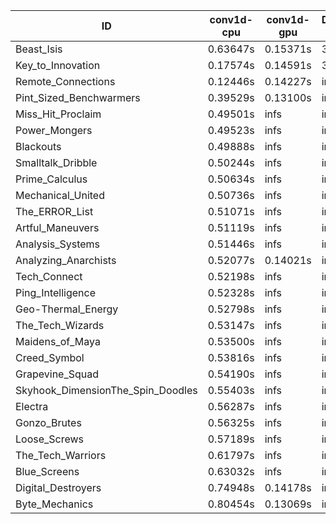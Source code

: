 |ID|conv1d-cpu|conv1d-gpu|DWSPConv2D-gpu|gemm-gpu|avg|
|-|-|-|-|-|-|
|Beast_Isis|0.63647s|0.15371s|3.49159s|2.20217s|1.62098s|
|Key_to_Innovation|0.17574s|0.14591s|3.64383s|2.95719s|1.73067s|
|Remote_Connections|0.12446s|0.14227s|infs|4.88914s|infs|
|Pint_Sized_Benchwarmers|0.39529s|0.13100s|infs|2.18481s|infs|
|Miss_Hit_Proclaim|0.49501s|infs|infs|4.83872s|infs|
|Power_Mongers|0.49523s|infs|infs|4.88731s|infs|
|Blackouts|0.49888s|infs|infs|4.82376s|infs|
|Smalltalk_Dribble|0.50244s|infs|infs|4.86322s|infs|
|Prime_Calculus|0.50634s|infs|infs|4.92469s|infs|
|Mechanical_United|0.50736s|infs|infs|4.91178s|infs|
|The_ERROR_List|0.51071s|infs|infs|4.91575s|infs|
|Artful_Maneuvers|0.51119s|infs|infs|4.80582s|infs|
|Analysis_Systems|0.51446s|infs|infs|4.86344s|infs|
|Analyzing_Anarchists|0.52077s|0.14021s|infs|4.83519s|infs|
|Tech_Connect|0.52198s|infs|infs|4.94670s|infs|
|Ping_Intelligence|0.52328s|infs|infs|4.83116s|infs|
|Geo-Thermal_Energy|0.52798s|infs|infs|4.84066s|infs|
|The_Tech_Wizards|0.53147s|infs|infs|4.88933s|infs|
|Maidens_of_Maya|0.53500s|infs|infs|4.87267s|infs|
|Creed_Symbol|0.53816s|infs|infs|4.85520s|infs|
|Grapevine_Squad|0.54190s|infs|infs|4.88341s|infs|
|Skyhook_DimensionThe_Spin_Doodles|0.55403s|infs|infs|4.90633s|infs|
|Electra|0.56287s|infs|infs|4.84692s|infs|
|Gonzo_Brutes|0.56325s|infs|infs|4.90762s|infs|
|Loose_Screws|0.57189s|infs|infs|4.86417s|infs|
|The_Tech_Warriors|0.61797s|infs|infs|4.94559s|infs|
|Blue_Screens|0.63032s|infs|infs|4.85319s|infs|
|Digital_Destroyers|0.74948s|0.14178s|infs|4.84625s|infs|
|Byte_Mechanics|0.80454s|0.13069s|infs|4.83043s|infs|
